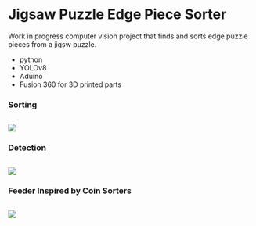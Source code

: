 # Jigsaw Puzzle Edge Piece Sorter
Work in progress computer vision project that finds and sorts edge puzzle pieces from a jigsw puzzle.

- python
- YOLOv8
- Aduino
- Fusion 360 for 3D printed parts

### Sorting
![](./assets/sorting.gif)
---


### Detection
![](./assets/detection.gif)
---


### Feeder Inspired by Coin Sorters
![](./assets/feeder.gif)
---
